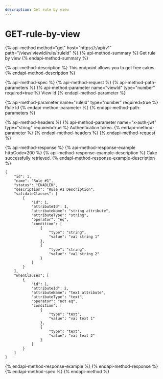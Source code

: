 ```yaml
---
description: Get rule by view
---
```


# GET-rule-by-view

{% api-method method="get" host="https://<host>:<port>/api/v1" path="/view/:viewId/rule/:ruleId" %}
{% api-method-summary %}
Get rule by view
{% endapi-method-summary %}

{% api-method-description %}
This endpoint allows you to get free cakes.
{% endapi-method-description %}

{% api-method-spec %}
{% api-method-request %}
{% api-method-path-parameters %}
{% api-method-parameter name="viewId" type="number" required=true %}
View Id
{% endapi-method-parameter %}

{% api-method-parameter name="ruleId" type="number" required=true %}
Rule Id
{% endapi-method-parameter %}
{% endapi-method-path-parameters %}

{% api-method-headers %}
{% api-method-parameter name="x-auth-jwt" type="string" required=true %}
Authentication token.
{% endapi-method-parameter %}
{% endapi-method-headers %}
{% endapi-method-request %}

{% api-method-response %}
{% api-method-response-example httpCode=200 %}
{% api-method-response-example-description %}
Cake successfully retrieved.
{% endapi-method-response-example-description %}

```
{
    "id": 1,
    "name": "Rule #1",
    "status": "ENABLED",
    "description": "Rule #1 Description",
    "validateClauses": [
        {
            "id": 1,
            "attributeId": 1,
            "attributeName": "string attribute",
            "attributeType": "string",
            "operator": "eq",
            "condition": [
                {
                    "type": "string",
                    "value": "val string 1"
                },
                {
                    "type": "string",
                    "value": "val string 2"
                }
            ]
        }
    ],
    "whenClauses": [
        {
            "id": 1,
            "attributeId": 2,
            "attributeName": "text attribute",
            "attributeType": "text",
            "operator": "not eq",
            "condition": [
                {
                    "type": "text",
                    "value": "val text 1"
                },
                {
                    "type": "text",
                    "value": "val text 2"
                }
            ]
        }
    ]
}
```
{% endapi-method-response-example %}
{% endapi-method-response %}
{% endapi-method-spec %}
{% endapi-method %}



